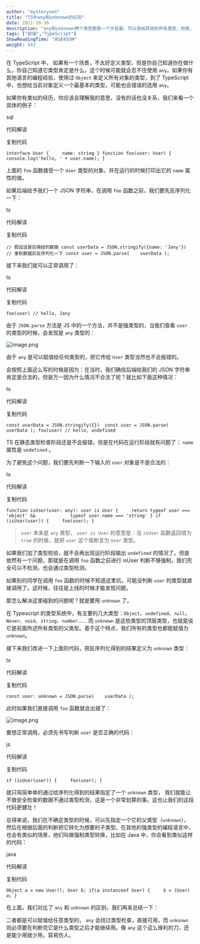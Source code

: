 ```yaml
---
author: "mysteryven"
title: "TS中any和unknown的区别"
date: 2021-10-30
description: "any和unknown两个类型都是一个大容器，可以容纳其他的所有类型，但是，二者有什么区别呢？"
tags: ["前端","TypeScript"]
ShowReadingTime: "阅读4分钟"
weight: 943
---
```

在 TypeScript 中， 如果有一个场景，不太好定义类型，但是你自己知道你在做什么，你自己知道它类型肯定是什么，这个时候可能就会忍不住使用 `any`。如果你有其他语言的编程经验，使用过 `Object` 来定义所有对象的类型，到了 TypeScript 中，也想给当前对象定义一个最基本的类型，可能也会错误的选用 `any`。

如果你有类似的经历，你应该会理解我的意思，没有的话也没关系，我们来看一个具体的例子：

sql

 代码解读

复制代码

`interface User {     name: string } function foo(user: User) {     console.log('hello, ' + user.name); }`

上面的 `foo` 函数接受一个 `User` 类型的对象，并在运行的时候打印出它的 `name` 属性的值。

如果后端给予我们一个 JSON 字符串，在调用 `foo` 函数之前，我们要先反序列化一下：

ts

 代码解读

复制代码

`// 假设这是后端给的数据 const userData = JSON.stringify({name: 'Jany'})  // 拿到数据后反序列化一下 const user = JSON.parse(    userData );`

接下来我们就可以正常调用了：

ts

 代码解读

复制代码

`foo(user) // hello, Jany`

由于 `JSON.parse` 方法是 JS 中的一个方法，并不是强类型的，当我们查看 `user` 的类型的时候，会发现是 `any` 类型的：

![image.png](https://p9-juejin.byteimg.com/tos-cn-i-k3u1fbpfcp/50cf55d5a40645c3a384e2baacedc0ef~tplv-k3u1fbpfcp-zoom-in-crop-mark:1512:0:0:0.awebp?)

由于 `any` 是可以赋值给任何类型的，把它传给 `User` 类型当然也不会报错的。

会按照上面这么写的时候是因为：在当时，我们确信后端给我们的 JSON 字符串肯定是合法的，但是万一因为什么情况不合法了呢？就比如下面这种情况：

ts

 代码解读

复制代码

`const userData = JSON.stringify({})  const user = JSON.parse(    userData ); foo(user) // hello, undefined`

TS 在静态类型检查阶段还是不会报错，但是在代码在运行阶段就有问题了： `name` 属性是 `undefined` 。

为了避免这个问题，我们要先判断一下输入的 `user` 对象是不是合法的：

ts

 代码解读

复制代码

`function isUser(user: any): user is User {     return typeof user === 'object' &&             typeof user.name === 'string' } if (isUser(user)) {     foo(user); }`

> `user` 本来是 `any` 类型， `user is User` 的意思是：当 `isUser` 函数返回值为 `true` 的时候，就把 `user` 这个值断言为 `User` 类型。

如果我们加了类型校验，就不会再出现运行阶段输出 `undefined` 的情况了。但是依然有一个问题，那就是在调用 `foo` 函数之前进行 isUser 判断不够强制。我们完全可以不检测，也会通过类型检测。

如果别的同学在调用 `foo` 函数的时候不知道这里坑，可能没判断 `user` 的类型就直接调用了。这时候，往往是上线的时候才能发现问题。

那怎么解决这里碰到的问题呢？就是要用 `unknown` 了。

在 Typescript 的类型系统中，有主要的几大类型：`Object`、`undefined`、`null`、`Never`、`void`、`string`、`number`...... 而 `unknown` 是这些类型的顶层类型，也就是说它是前面所述所有类型的父类型。基于这个特点，我们所有的类型也都能赋值为 `unknown`。

接下来我们改进一下上面的代码，把反序列化得到的结果定义为 `unknown` 类型：

ts

 代码解读

复制代码

`const user: unknown = JSON.parse(    userData );`

此时如果我们直接调用 `foo` 函数就会出错了：

![image.png](https://p3-juejin.byteimg.com/tos-cn-i-k3u1fbpfcp/41980b8504a54bf2b8fb68b7a7b3a470~tplv-k3u1fbpfcp-zoom-in-crop-mark:1512:0:0:0.awebp?)

要想正常调用，必须先书写判断 `user` 是否正确的代码：

js

 代码解读

复制代码

`if (isUser(user)) {     foo(user); }`

就只简简单单的通过给序列化得到的结果指定了一个 `unknown` 类型， 我们就能让不做安全检查的数据不通过类型检测，这是一个非常划算的事。这也让我们的这段代码更健壮！

总得来说，我们在不确定类型的时候，可以先指定一个它的父类型（`unknown`），然后在根据后面的判断把它转化为想要的子类型。在其他的强类型的编程语言中，也会有类似的场景，他们叫做强制类型转换，比如在 Java 中，你会看到类似这样的代码：

java

 代码解读

复制代码

`Object a = new User(); User b; if(a instanceof User) {     b = (User) a; }`
   

在上面，我们对比了 `any` 和 `unknown` 的区别，我们再来总结一下：

二者都是可以赋值给任意类型的， `any` 会绕过类型检查，直接可用，而 `unkonwn` 则必须要在判断完它是什么类型之后才能继续用。像 `any` 这个这么锋利的刀，还是能少用就少用，容易伤人。